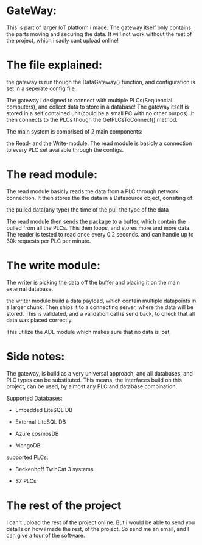 # GateWay:

This is part of larger IoT platform i made. The gateway itself only contains the parts moving and securing the data.
It will not work without the rest of the project, which i sadly cant upload online!

# The file explained:

the gateway is run though the DataGateway() function, and configuration is set in a seperate config file.

The gateway i designed to connect with multiple PLCs(Sequencial computers), and collect data to store in a database! The gateway itself is stored in a self contained unit(could be a small PC with no other purpos). It then connects to the PLCs though the GetPLCsToConnect() method.

The main system is comprised of 2 main components:

the Read- and the Write-module.
The read module is basicly a connection to every PLC set available through the configs.

# The read module:

The read module basicly reads the data from a PLC through network connection.
It then stores the the data in a Datasource object, consiting of:

the pulled data(any type)
the time of the pull
the type of the data

The read module then sends the package to a buffer, which contain the pulled from all the PLCs.
This then loops, and stores more and more data.
The reader is tested to read once every 0.2 seconds. and can handle up to 30k requests per PLC per minute.

# The write module:

The writer is picking the data off the buffer and placing it on the main external database.

the writer module build a data payload, which contain multiple datapoints in a larger chunk. Then ships it to a connecting server, where the data will be stored. This is validated, and a validation call is send back, to check that all data was placed correctly.

This utilize the ADL module which makes sure that no data is lost.

# Side notes:

The gateway, is build as a very universal approach, and all databases, and PLC types can be substituted. This means, the interfaces build on this project, can be used, by almost any PLC and database combination.

Supported Databases:

- Embedded LiteSQL DB

- External LiteSQL DB

- Azure cosmosDB

- MongoDB
 



supported PLCs:

- Beckenhoff TwinCat 3 systems

- S7 PLCs 
 
  

# The rest of the project

I can't upload the rest of the project online. But i would be able to send you details on how i made the rest, of the project. So send me an email, and I can give a tour of the software.

